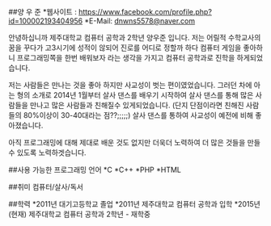 ##양 우 준
*웹사이트 : https://www.facebook.com/profile.php?id=100002193404956
*E-Mail: dnwns5578@naver.com

안녕하십니까 제주대학교 컴퓨터 공학과 2학년 양우준 입니다.
저는 어릴적 수학교사의 꿈을 꾸다가 고3시기에 성적이 않되어 진로를 어디로 정할까 하다
컴퓨터 게임을 좋아하니 프로그래밍쪽을 한번 배워보자 라는 생각을 가지고 컴퓨터 공학과로 진학을 하게되었습니다.

저는 사람들은 만나는 것을 좋아 하지만  사교성이 벗는 편이였었습니다.
그러던 차에 아는 형의 소개로 2014년 1월부터 살사 댄스를 배우기 시작하여
살사 댄스를 통해 많은 사람들을 만나고 많은 사람들과 친해질수 있게되었습니다.
(단지 단점이라면 친해진 사람들의 80%이상이 30-40대라는 점??;;;;;)
살사 댄스를 통하여 사교성이 예전에 비해 좋아졌습니다.

아직 프로그래밍에 대해 제대로 배운 것도 없지만 더욱더 노력하여 더 많은 것들을 만들수 있도록 노력하겟습니다. 


##사용 가능한 프로그래밍 언어
*C
*C++
*PHP
*HTML

##취미
컴퓨터/살사/독서

##학력
*2011년       대기고등학교 졸업
*2011년       제주대학교 컴퓨터 공학과 입학
*2015년(현재) 제주대학교 컴퓨터 공학과 2학년 - 재학중
